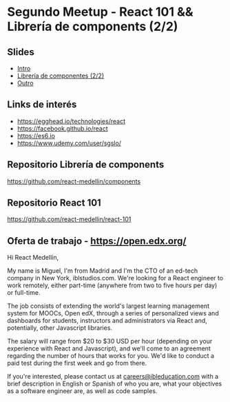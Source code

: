 # Segundo Meetup - React 101 && Librería de components (2/2)

## Slides
- [Intro](https://docs.google.com/presentation/d/1BTIQgGP5y00um6nhd0hptBSCN2Y1JXh5XV_dh_K6kFE/edit?usp=sharing)
- [Librería de componentes (2/2)](https://docs.google.com/presentation/d/18pV6kbStP5pJSRIencEBl9Q1qe4n6_qkj2bgPDpAJ2g/edit?usp=sharing)
- [Outro](https://docs.google.com/presentation/d/1RxMUjmkw1AyysvMSGiU0wXtBXJYFlmkZGYA8SPKSYj4/edit?usp=sharing)

## Links de interés
- https://egghead.io/technologies/react
- https://facebook.github.io/react
- https://es6.io
- https://www.udemy.com/user/sgslo/

## Repositorio Librería de components
https://github.com/react-medellin/components

## Repositorio React 101
https://github.com/react-medellin/react-101

## Oferta de trabajo - https://open.edx.org/

Hi React Medellín,

My name is Miguel, I'm from Madrid and I'm the CTO of an ed-tech company in New York, iblstudios.com. We're looking for a React engineer to work remotely, either part-time (anywhere from two to five hours per day) or full-time.

The job consists of extending the world's largest learning management system for MOOCs, Open edX, through a series of personalized views and dashboards for students, instructors and administrators via React and, potentially, other Javascript libraries.

The salary will range from $20 to $30 USD per hour (depending on your experience with React and Javascript), and we'll come to an agreement regarding the number of hours that works for you. We'd like to conduct a paid test during the first week and go from there.

If you're interested, please contact us at careers@ibleducation.com with a brief description in English or Spanish of who you are, what your objectives as a software engineer are, as well as code samples.
